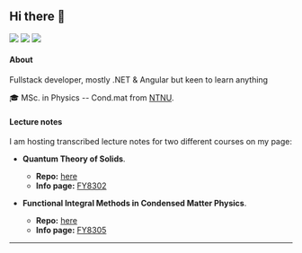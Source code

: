 ## Hi there 👋


[![](https://img.shields.io/github/followers/kklocker?label=%40kklocker&style=social)](https://github.com/kklocker)
[![](https://img.shields.io/twitter/follow/karlockert?label=%40karlockert&style=social)](https://twitter.com/karlockert)
[![](https://img.shields.io/badge/-@karlockert-white?style=flat&logo=linkedin&logoColor=2867B2)](https://www.linkedin.com/in/karlockert/)


#### About

Fullstack  developer, mostly .NET & Angular but keen to learn anything

🎓 MSc. in Physics -- Cond.mat from [NTNU](https://www.ntnu.edu/). 
 
#### Lecture notes
I am hosting transcribed lecture notes for two different courses on my page:

- **Quantum Theory of Solids**.
  - **Repo:** [here](https://github.com/kklocker/kvast)
  - **Info page:** [FY8302](https://www.ntnu.edu/studies/courses/FY8302)

- **Functional Integral Methods in Condensed Matter Physics**.
  - **Repo:** [here](https://github.com/kklocker/funksjonalintegralmetoder)
  - **Info page:** [FY8305](https://www.ntnu.edu/studies/courses/FY8305)
---





<!--
**kklocker/kklocker** is a ✨ _special_ ✨ repository because its `README.md` (this file) appears on your GitHub profile.

Here are some ideas to get you started:

- 🔭 I’m currently working on ...
- 🌱 I’m currently learning ...
- 👯 I’m looking to collaborate on ...
v
- 💬 Ask me about ...
- 📫 How to reach me: ...
- 😄 Pronouns: ...
- ⚡ Fun fact: ...
-->

